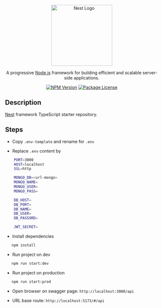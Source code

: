 <p align="center">
  <a href="http://nestjs.com/" target="blank"><img src="https://nestjs.com/img/logo-small.svg" width="200" alt="Nest Logo" /></a>
</p>

[circleci-image]: https://img.shields.io/circleci/build/github/nestjs/nest/master?token=abc123def456
[circleci-url]: https://circleci.com/gh/nestjs/nest

  <p align="center">A progressive <a href="http://nodejs.org" target="_blank">Node.js</a> framework for building efficient and scalable server-side applications.</p>
    <p align="center">
<a href="https://www.npmjs.com/~nestjscore" target="_blank"><img src="https://img.shields.io/npm/v/@nestjs/core.svg" alt="NPM Version" /></a>
<a href="https://www.npmjs.com/~nestjscore" target="_blank"><img src="https://img.shields.io/npm/l/@nestjs/core.svg" alt="Package License" /></a>
</p>
  <!--[![Backers on Open Collective](https://opencollective.com/nest/backers/badge.svg)](https://opencollective.com/nest#backer)
  [![Sponsors on Open Collective](https://opencollective.com/nest/sponsors/badge.svg)](https://opencollective.com/nest#sponsor)-->

## Description

[Nest](https://github.com/nestjs/nest) framework TypeScript starter repository.

## Steps

- Copy `.env-template` and rename for `.env`

- Replace `.env` content by

```bash
    PORT=3000
    HOST=localhost
    SSL=http

    MONGO_DB=<url-mongo>
    MONGO_NAME=
    MONGO_USER=
    MONGO_PASS=

    DB_HOST=
    DB_PORT=
    DB_NAME=
    DB_USER=
    DB_PASSORD=

    JWT_SECRET=
```

- Install dependencies

```bash
   npm install
```

- Run project on dev

```bash
   npm run start:dev
```

- Run project on production

```bash
   npm run start:prod
```

- Open browser on swagger page: `http://localhost:3000/api`

- URL base route: `http://localhost:5173/#/api`
